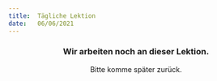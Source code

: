 ```yaml
---
title:  Tägliche Lektion
date:   06/06/2021
---
```


### <center>Wir arbeiten noch an dieser Lektion.</center>
<center>Bitte komme später zurück.</center>